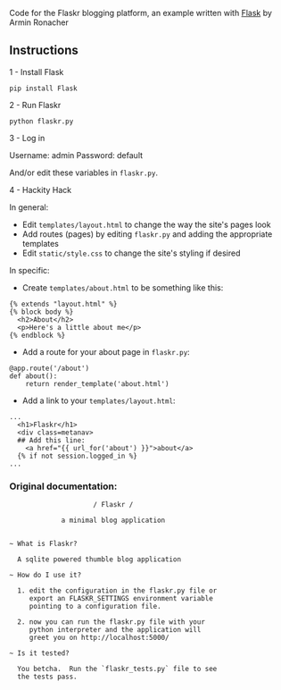 
Code for the Flaskr blogging platform, an example written with [Flask](http://flask.pocoo.org/) by Armin Ronacher

## Instructions

1 - Install Flask

```
pip install Flask
```

2 - Run Flaskr

```
python flaskr.py
```

3 - Log in

Username: admin
Password: default

And/or edit these variables in `flaskr.py`.

4 - Hackity Hack

In general:
* Edit `templates/layout.html` to change the way the site's pages look
* Add routes (pages) by editing `flaskr.py` and adding the appropriate templates
* Edit `static/style.css` to change the site's styling if desired

In specific:

* Create `templates/about.html` to be something like this:

```
{% extends "layout.html" %}
{% block body %}
  <h2>About</h2>
  <p>Here's a little about me</p>
{% endblock %}
```
* Add a route for your about page in `flaskr.py`:

```
@app.route('/about')
def about():
    return render_template('about.html')

```
* Add a link to your `templates/layout.html`:
```
...
  <h1>Flaskr</h1>
  <div class=metanav>
  ## Add this line:
    <a href="{{ url_for('about') }}">about</a>
  {% if not session.logged_in %}
...
```

### Original documentation:

                         / Flaskr /

                 a minimal blog application


    ~ What is Flaskr?

      A sqlite powered thumble blog application

    ~ How do I use it?

      1. edit the configuration in the flaskr.py file or
         export an FLASKR_SETTINGS environment variable
         pointing to a configuration file.

      2. now you can run the flaskr.py file with your
         python interpreter and the application will
         greet you on http://localhost:5000/
	
    ~ Is it tested?

      You betcha.  Run the `flaskr_tests.py` file to see
      the tests pass.
